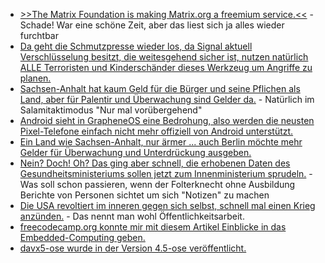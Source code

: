* [>>The Matrix Foundation is making Matrix.org a freemium service.<<](https://blog.cyrneko.eu/matrix-is-cooked) - Schade! War eine schöne Zeit, aber das liest sich ja alles wieder furchtbar
* [Da geht die Schmutzpresse wieder los, da Signal aktuell Verschlüsselung besitzt, die weitesgehend sicher ist, nutzen natürlich ALLE Terroristen und Kinderschänder dieses Werkzeug um Angriffe zu planen.](https://www.bleepingcomputer.com/news/security/apt28-hackers-use-signal-chats-to-launch-new-malware-attacks-on-ukraine/)
* [Sachsen-Anhalt hat kaum Geld für die Bürger und seine Pflichen als Land, aber für Palentir und Überwachung sind Gelder da.](https://netzpolitik.org/2025/automatisierte-datenanalyse-sachsen-anhalt-will-interimsweise-palantir/) - Natürlich im Salamitaktimodus "Nur mal vorübergehend"
* [Android sieht in GrapheneOS eine Bedrohung, also werden die neusten Pixel-Telefone einfach nicht mehr offiziell von Android unterstützt.](https://www.kuketz-blog.de/android-16-so-reagiert-grapheneos-auf-die-neuen-huerden-von-google/)
* [Ein Land wie Sachsen-Anhalt, nur ärmer ... auch Berlin möchte mehr Gelder für Überwachung und Unterdrückung ausgeben.](https://netzpolitik.org/2025/videoueberwachung-und-staatstrojaner-berliner-landesregierung-will-befugnisse-der-polizei-ausweiten/)
* [Nein? Doch! Oh? Das ging aber schnell, die erhobenen Daten des Gesundheitsministeriums sollen jetzt zum Innenministerium sprudeln.](https://netzpolitik.org/2025/datenaustausch-zwischen-behoerden-innenminister-setzen-vertrauen-bei-der-behandlung-psychischer-erkrankungen-aufs-spiel/) - Was soll schon passieren, wenn der Folterknecht ohne Ausbildung Berichte von Personen sichtet um sich "Notizen" zu machen
* [Die USA revoltiert im inneren gegen sich selbst, schnell mal einen Krieg anzünden.](https://www.deutschlandfunk.de/kriegseintritt-der-usa-interview-peter-wittig-ex-botschafter-in-washington-100.html) - Das nennt man wohl Öffentlichkeitsarbeit.
* [freecodecamp.org konnte mir mit diesem Artikel Einblicke in das Embedded-Computing geben.](https://www.freecodecamp.org/news/learn-embedded-systems-firmware-basics-handbook-for-devs/)
* [davx5-ose wurde in der Version 4.5-ose veröffentlicht.](https://github.com/bitfireAT/davx5-ose/releases/tag/v4.5-ose)
